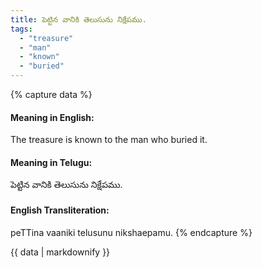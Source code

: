 ```yaml
---
title: పెట్టిన వానికి తెలుసును నిక్షేపము.
tags:
  - "treasure"
  - "man"
  - "known"
  - "buried"
---
```


{% capture data %}
#### Meaning in English:
The treasure is known to the man who buried it.

#### Meaning in Telugu:
పెట్టిన వానికి తెలుసును నిక్షేపము.

#### English Transliteration:
peTTina vaaniki telusunu nikshaepamu.
{% endcapture %}

<div class="notice">{{ data | markdownify }}</div>


